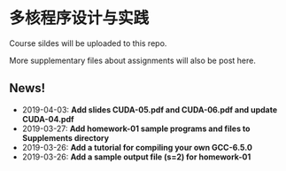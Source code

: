 # 多核程序设计与实践

Course sildes will be uploaded to this repo.

More supplementary files about assignments will also be post here.



## News!

- 2019-04-03: **Add slides CUDA-05.pdf and CUDA-06.pdf and update CUDA-04.pdf**
- 2019-03-27: **Add homework-01 sample programs and files to Supplements directory**
- 2019-03-26: **Add a tutorial for compiling your own GCC-6.5.0**
- 2019-03-26: **Add a sample output file (s=2) for homework-01**

